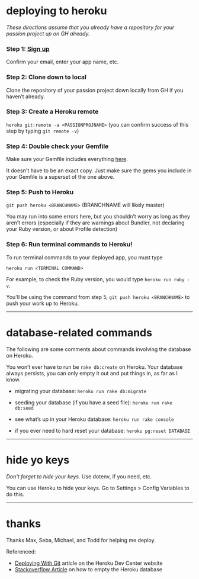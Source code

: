 # deploying to heroku

_These directions assume that you already have a repository for your passion project up on GH already._

### Step 1: [Sign up](https://signup.heroku.com/)

Confirm your email, enter your app name, etc.

### Step 2: Clone down to local

Clone the repository of your passion project down locally from GH if you haven’t already.

### Step 3: Create a Heroku remote

`heroku git:remote -a <PASSIONPROJNAME>` (you can confirm success of this step by typing `git remote -v`)

### Step 4: Double check your Gemfile

Make sure your Gemfile includes everything [here](https://github.com/parkyngj/sinatra-mvc-skeleton/blob/master/Gemfile).

It doesn't have to be an exact copy. Just make sure the gems you include in your Gemfile is a superset of the one above.

### Step 5: Push to Heroku

`git push heroku <BRANCHNAME>` (BRANCHNAME will likely master)

You may run into some errors here, but you shouldn’t worry as long as they aren’t errors (especially if they are warnings about Bundler, not declaring your Ruby version, or about Profile detection)

### Step 6: Run terminal commands to Heroku!

To run terminal commands to your deployed app, you must type

`heroku run <TERMINAL COMMAND>`

For example, to check the Ruby version, you would type `heroku run ruby -v`.

You'll be using the command from step 5, `git push heroku <BRANCHNAME>` to push your work up to Heroku.

----

# database-related commands

The following are some comments about commands involving the database on Heroku.

You won’t ever have to run be `rake db:create` on Heroku. Your database always persists, you can only empty it out and put things in, as far as I know.

* migrating your database: `heroku run rake db:migrate`

* seeding your database (if you have a seed file): `heroku run rake db:seed`

* see what’s up in your Heroku database: `heroku run rake console`

* if you ever need to hard reset your database: `heroku pg:reset DATABASE`

----

# hide yo keys

_Don't forget to hide your keys._ Use dotenv, if you need, etc.

You can use Heroku to hide your keys. Go to Settings > Config Variables to do this.

----

# thanks

Thanks Max, Seba, Michael, and Todd for helping me deploy.

Referenced:

* [Deploying With Git](https://devcenter.heroku.com/articles/git) article on the Heroku Dev Center website
* [Stackoverflow Article](http://stackoverflow.com/questions/4820549/how-to-empty-db-in-heroku) on how to empty the Heroku database

